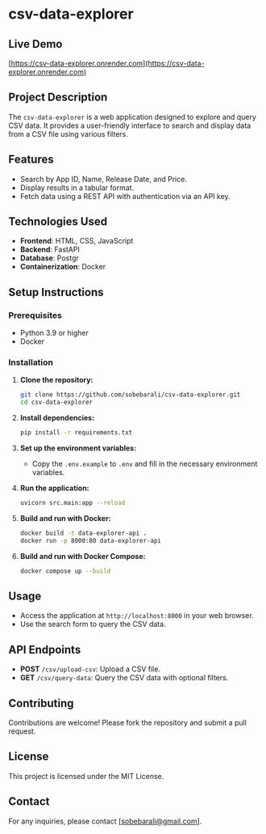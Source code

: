 # csv-data-explorer

## Live Demo
[https://csv-data-explorer.onrender.com](https://csv-data-explorer.onrender.com)

## Project Description
The `csv-data-explorer` is a web application designed to explore and query CSV data. It provides a user-friendly interface to search and display data from a CSV file using various filters.

## Features
- Search by App ID, Name, Release Date, and Price.
- Display results in a tabular format.
- Fetch data using a REST API with authentication via an API key.

## Technologies Used
- **Frontend**: HTML, CSS, JavaScript
- **Backend**: FastAPI
- **Database**: Postgr
- **Containerization**: Docker

## Setup Instructions

### Prerequisites
- Python 3.9 or higher
- Docker

### Installation

1. **Clone the repository:**
   ```bash
   git clone https://github.com/sobebarali/csv-data-explorer.git
   cd csv-data-explorer
   ```

2. **Install dependencies:**
   ```bash
   pip install -r requirements.txt
   ```

3. **Set up the environment variables:**
   - Copy the `.env.example` to `.env` and fill in the necessary environment variables.

4. **Run the application:**
   ```bash
   uvicorn src.main:app --reload
   ```

5. **Build and run with Docker:**
   ```bash
   docker build -t data-explorer-api .
   docker run -p 8000:80 data-explorer-api
   ```
6. **Build and run with Docker Compose:**
   ```bash
   docker compose up --build
   ```

## Usage
- Access the application at `http://localhost:8000` in your web browser.
- Use the search form to query the CSV data.

## API Endpoints
- **POST** `/csv/upload-csv`: Upload a CSV file.
- **GET** `/csv/query-data`: Query the CSV data with optional filters.

## Contributing
Contributions are welcome! Please fork the repository and submit a pull request.

## License
This project is licensed under the MIT License.

## Contact
For any inquiries, please contact [sobebarali@gmail.com].
